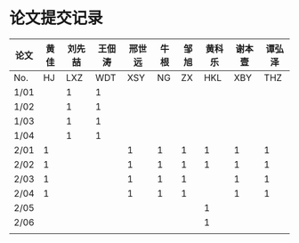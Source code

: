 # 论文提交记录

| 论文 | 黄佳 | 刘先喆 | 王佃涛 | 邢世远 | 牛根 | 邹旭 | 黄科乐 | 谢本壹 | 谭弘泽 |
| ---- | ---- | ------ | ------ | ------ | ---- | ---- | ------ | ------ | ------ |
| No.  | HJ   | LXZ    | WDT    | XSY    | NG   | ZX   | HKL    | XBY    | THZ    |
| 1/01 |      | 1      | 1      |        |      |      |        |        |        |
| 1/02 |      | 1      | 1      |        |      |      |        |        |        |
| 1/03 |      | 1      | 1      |        |      |      |        |        |        |
| 1/04 |      | 1      | 1      |        |      |      |        |        |        |
| 2/01 | 1    |        |        | 1      | 1    | 1    | 1      | 1      | 1      |
| 2/02 | 1    |        |        | 1      | 1    | 1    | 1      | 1      | 1      |
| 2/03 | 1    |        |        | 1      | 1    | 1    |        | 1      | 1      |
| 2/04 | 1    |        |        | 1      | 1    | 1    |        | 1      | 1      |
| 2/05 |      |        |        |        |      |      | 1      |        |        |
| 2/06 |      |        |        |        |      |      | 1      |        |        |
|      |      |        |        |        |      |      |        |        |        |

